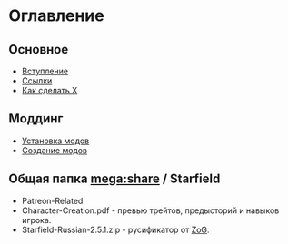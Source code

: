 # Оглавление

## Основное
+ [Вступление](Основное/Вступление.md)
+ [Ссылки](Основное/Ссылки.md)
+ [Как сделать X](Основное/Как-сделать-X.md)

## Моддинг
+ [Установка модов](Моддинг/Установка-модов.md)
+ [Создание модов](Моддинг/Создание-модов.md)

## Общая папка [mega:share](https://link.meridiano-web.com/mega:share) / Starfield
+ Patreon-Related
+ Character-Creation.pdf - превью трейтов, предысторий и навыков игрока.
+ Starfield-Russian-2.5.1.zip - русификатор от [ZoG](https://www.zoneofgames.ru/games/starfield/files/8415.html).